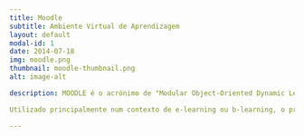 ```yaml
---
title: Moodle
subtitle: Ambiente Virtual de Aprendizagem
layout: default
modal-id: 1
date: 2014-07-18
img: moodle.png
thumbnail: moodle-thumbnail.png
alt: image-alt

description: MOODLE é o acrónimo de "Modular Object-Oriented Dynamic Learning Environment", um software livre, de apoio à aprendizagem, executado num ambiente virtual (ver ambiente virtual de aprendizagem). A expressão designa ainda o Learning Management System (Sistema de gestão da aprendizagem) em trabalho colaborativo baseado nesse software ou plataforma, acessível através da Internet ou de rede local. Em linguagem coloquial, em língua inglesa o verbo "to moodle" descreve o processo de navegar despretensiosamente por algo, enquanto fazem-se outras coisas ao mesmo tempo. <br>

Utilizado principalmente num contexto de e-learning ou b-learning, o programa permite a criação de cursos "on-line", páginas de disciplinas, grupos de trabalho e comunidades de aprendizagem, estando disponível em 75 línguas diferentes. Conta com 25.000 websites registrados, em mais de 175 países.

---
```

